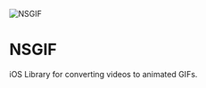 ![NSGIF](https://dl.dropboxusercontent.com/s/w66ux17a2qbewg3/NSGIF-header2.png?dl=0)

# NSGIF
iOS Library for converting videos to animated GIFs.
